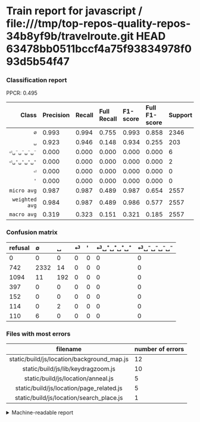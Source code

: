 # Train report for javascript / file:///tmp/top-repos-quality-repos-34b8yf9b/travelroute.git HEAD 63478bb0511bccf4a75f93834978f093d5b54f47

### Classification report

PPCR: 0.495

| Class | Precision | Recall | Full Recall | F1-score | Full F1-score | Support | Full Support | PPCR |
|------:|:----------|:-------|:------------|:---------|:---------|:--------|:-------------|:-----|
| `∅` | 0.993| 0.994| 0.755| 0.993| 0.858| 2346| 3088| 0.760 |
| `␣` | 0.923| 0.946| 0.148| 0.934| 0.255| 203| 1297| 0.157 |
| `⏎␣⁻␣⁻␣⁻␣⁻` | 0.000| 0.000| 0.000| 0.000| 0.000| 6| 116| 0.052 |
| `⏎␣⁺␣⁺␣⁺␣⁺` | 0.000| 0.000| 0.000| 0.000| 0.000| 2| 116| 0.017 |
| `⏎` | 0.000| 0.000| 0.000| 0.000| 0.000| 0| 397| 0.000 |
| `'` | 0.000| 0.000| 0.000| 0.000| 0.000| 0| 152| 0.000 |
| `micro avg` | 0.987| 0.987| 0.489| 0.987| 0.654| 2557| 5166| 0.495 |
| `weighted avg` | 0.984| 0.987| 0.489| 0.986| 0.577| 2557| 5166| 0.495 |
| `macro avg` | 0.319| 0.323| 0.151| 0.321| 0.185| 2557| 5166| 0.495 |

### Confusion matrix

|refusal|  ∅| ␣| ⏎| '| ⏎␣⁺␣⁺␣⁺␣⁺| ⏎␣⁻␣⁻␣⁻␣⁻| 
|:---|:---|:---|:---|:---|:---|:---|
|0 |0 |0 |0 |0 |0 |0 |
|742 |2332 |14 |0 |0 |0 |0 |
|1094 |11 |192 |0 |0 |0 |0 |
|397 |0 |0 |0 |0 |0 |0 |
|152 |0 |0 |0 |0 |0 |0 |
|114 |0 |2 |0 |0 |0 |0 |
|110 |6 |0 |0 |0 |0 |0 |

### Files with most errors

| filename | number of errors|
|:----:|:-----|
| static/build/js/location/background_map.js | 12 |
| static/build/js/lib/keydragzoom.js | 10 |
| static/build/js/location/anneal.js | 5 |
| static/build/js/location/page_related.js | 5 |
| static/build/js/location/search_place.js | 1 |

<details>
    <summary>Machine-readable report</summary>
```json
{
  "cl_report": {"\u0027": {"f1-score": 0.0, "precision": 0.0, "recall": 0.0, "support": 0}, "macro avg": {"f1-score": 0.3212839667399962, "precision": 0.3193066334828787, "recall": 0.32330753390811595, "support": 2557}, "micro avg": {"f1-score": 0.9870942510754791, "precision": 0.9870942510754791, "recall": 0.9870942510754791, "support": 2557}, "weighted avg": {"f1-score": 0.9855980202307381, "precision": 0.9841244922765562, "recall": 0.9870942510754791, "support": 2557}, "\u2205": {"f1-score": 0.9933972310969117, "precision": 0.9927628778203491, "recall": 0.9940323955669225, "support": 2346}, "\u23ce": {"f1-score": 0.0, "precision": 0.0, "recall": 0.0, "support": 0}, "\u23ce\u2423\u207a\u2423\u207a\u2423\u207a\u2423\u207a": {"f1-score": 0.0, "precision": 0.0, "recall": 0.0, "support": 2}, "\u23ce\u2423\u207b\u2423\u207b\u2423\u207b\u2423\u207b": {"f1-score": 0.0, "precision": 0.0, "recall": 0.0, "support": 6}, "\u2423": {"f1-score": 0.9343065693430657, "precision": 0.9230769230769231, "recall": 0.9458128078817734, "support": 203}},
  "cl_report_full": {"\u0027": {"f1-score": 0.0, "precision": 0.0, "recall": 0.0, "support": 152}, "macro avg": {"f1-score": 0.18549591810837965, "precision": 0.3193066334828787, "recall": 0.15053587859854614, "support": 5166}, "micro avg": {"f1-score": 0.6536320082869351, "precision": 0.9870942510754791, "recall": 0.4885791715060008, "support": 5166}, "weighted avg": {"f1-score": 0.5768284191322058, "precision": 0.8251805141192425, "recall": 0.4885791715060008, "support": 5166}, "\u2205": {"f1-score": 0.8578260069891483, "precision": 0.9927628778203491, "recall": 0.7551813471502591, "support": 3088}, "\u23ce": {"f1-score": 0.0, "precision": 0.0, "recall": 0.0, "support": 397}, "\u23ce\u2423\u207a\u2423\u207a\u2423\u207a\u2423\u207a": {"f1-score": 0.0, "precision": 0.0, "recall": 0.0, "support": 116}, "\u23ce\u2423\u207b\u2423\u207b\u2423\u207b\u2423\u207b": {"f1-score": 0.0, "precision": 0.0, "recall": 0.0, "support": 116}, "\u2423": {"f1-score": 0.25514950166112954, "precision": 0.9230769230769231, "recall": 0.14803392444101773, "support": 1297}},
  "ppcr": 0.49496709252806814
}
```
</details>
